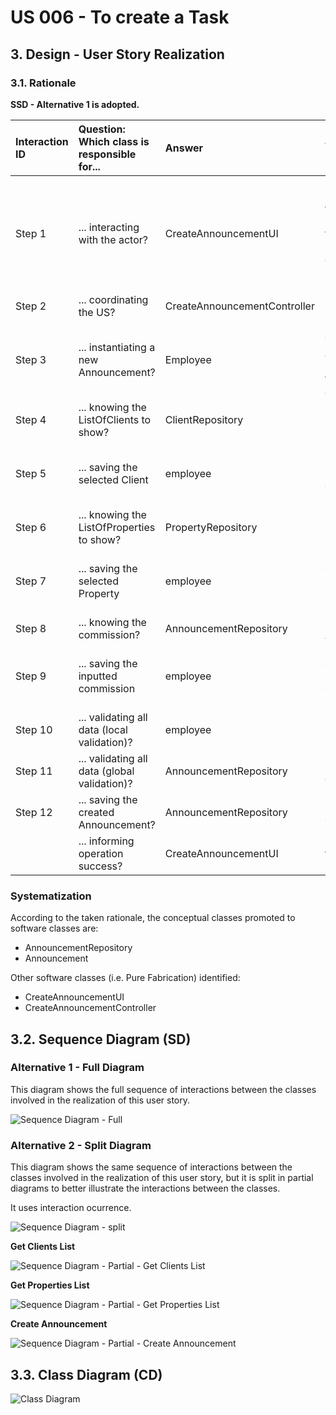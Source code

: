 # US 006 - To create a Task

## 3. Design - User Story Realization

### 3.1. Rationale

**SSD - Alternative 1 is adopted.**

| Interaction ID | Question: Which class is responsible for...      | Answer                       | Justification (with patterns)                                                                                 |
|:---------------|:-------------------------------------------------|:-----------------------------|:--------------------------------------------------------------------------------------------------------------|
| Step 1         | 	... interacting with the actor?                 | CreateAnnouncementUI         | Pure Fabrication: there is no reason to assign this responsibility to any existing class in the Domain Model. |
| Step 2	  		    | 	... coordinating the US?                        | CreateAnnouncementController | Controller                                                                                                    |
| Step 3	  		    | 	... instantiating a new Announcement?           | Employee                     | Creator (Rule 1): The announcement has a property that belongs to an employee.                                |
| Step 4			  		  | ... knowing the ListOfClients to show?           | ClientRepository             | IE: knows all its Clients.                                                                                    |
| Step 5	  		    | 	... saving the selected Client 						           | employee                     | IE:  object created in step 1 is classified in one or more roles.                                             |
| Step 6		       | 	... knowing the ListOfProperties to show? 					 | PropertyRepository           | IE: knows all its Property.                                                                                   |
| Step 7  		     | 		... saving the selected Property		             | employee                     | IE: object created in step 1 is classified in one or more roles.                                              |
| Step 8  		     | 	... knowing the commission?                     | AnnouncementRepository       | IE: knows all its Announcements.                                                                              |
| Step 9  		     | 	... saving the inputted commission              | employee                     | IE: object created in step 1 is classified in one or more roles.                                              |
| Step 10  		    | 	... validating all data (local validation)?     | employee                     | IE: owns its data.                                                                                            |
| Step 11 		     | 		... validating all data (global validation)?   | AnnouncementRepository       | IE: knows all its announcements.                                                                              |              
| Step 12  		    | 	... saving the created Announcement?            | AnnouncementRepository       | IE: owns all its data.                                                                                        | 
| 			  		        | 	... informing operation success?                | CreateAnnouncementUI         | IE: is responsible for user interactions.                                                                     |

### Systematization ##

According to the taken rationale, the conceptual classes promoted to software classes are:

* AnnouncementRepository
* Announcement

Other software classes (i.e. Pure Fabrication) identified:

* CreateAnnouncementUI
* CreateAnnouncementController

## 3.2. Sequence Diagram (SD)

### Alternative 1 - Full Diagram

This diagram shows the full sequence of interactions between the classes involved in the realization of this user story.

![Sequence Diagram - Full](svg/us002-sequence-diagram-full.svg)

### Alternative 2 - Split Diagram

This diagram shows the same sequence of interactions between the classes involved in the realization of this user story,
but it is split in partial diagrams to better illustrate the interactions between the classes.

It uses interaction ocurrence.

![Sequence Diagram - split](svg/us002-sequence-diagram-split.svg)

**Get Clients List**

![Sequence Diagram - Partial - Get Clients List](svg/us002-sequence-diagram-partial-get-clients-list.svg)

**Get Properties List**

![Sequence Diagram - Partial - Get Properties List](svg/us002-sequence-diagram-partial-get-properties-list.svg)

**Create Announcement**

![Sequence Diagram - Partial - Create Announcement](svg/us002-sequence-diagram-partial-create-Announcement.svg)

## 3.3. Class Diagram (CD)

![Class Diagram](svg/us009-class-diagram.svg)